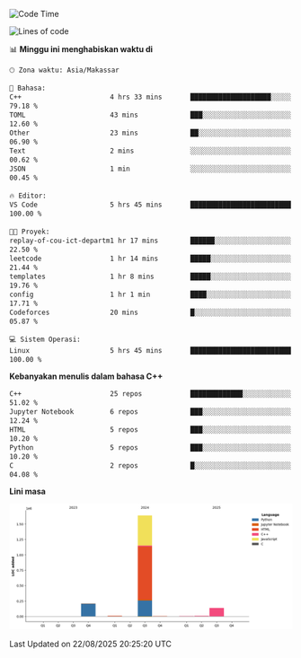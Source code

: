 <!--START_SECTION:waka-->
![Code Time](http://img.shields.io/badge/Code%20Time-407%20hrs%2021%20mins-blue)

![Lines of code](https://img.shields.io/badge/Sejak%20Hello%20World%20aku%20telah%20menulis-2.0%20million%20baris%20kode-blue)

📊 **Minggu ini menghabiskan waktu di** 

```text
🕑︎ Zona waktu: Asia/Makassar

💬 Bahasa: 
C++                      4 hrs 33 mins       ████████████████████░░░░░   79.18 % 
TOML                     43 mins             ███░░░░░░░░░░░░░░░░░░░░░░   12.60 % 
Other                    23 mins             ██░░░░░░░░░░░░░░░░░░░░░░░   06.90 % 
Text                     2 mins              ░░░░░░░░░░░░░░░░░░░░░░░░░   00.62 % 
JSON                     1 min               ░░░░░░░░░░░░░░░░░░░░░░░░░   00.45 % 

🔥 Editor: 
VS Code                  5 hrs 45 mins       █████████████████████████   100.00 % 

🐱‍💻 Proyek: 
replay-of-cou-ict-departm1 hr 17 mins        ██████░░░░░░░░░░░░░░░░░░░   22.50 % 
leetcode                 1 hr 14 mins        █████░░░░░░░░░░░░░░░░░░░░   21.44 % 
templates                1 hr 8 mins         █████░░░░░░░░░░░░░░░░░░░░   19.76 % 
config                   1 hr 1 min          ████░░░░░░░░░░░░░░░░░░░░░   17.71 % 
Codeforces               20 mins             █░░░░░░░░░░░░░░░░░░░░░░░░   05.87 % 

💻 Sistem Operasi: 
Linux                    5 hrs 45 mins       █████████████████████████   100.00 % 
```

**Kebanyakan menulis dalam bahasa C++** 

```text
C++                      25 repos            █████████████░░░░░░░░░░░░   51.02 % 
Jupyter Notebook         6 repos             ███░░░░░░░░░░░░░░░░░░░░░░   12.24 % 
HTML                     5 repos             ███░░░░░░░░░░░░░░░░░░░░░░   10.20 % 
Python                   5 repos             ███░░░░░░░░░░░░░░░░░░░░░░   10.20 % 
C                        2 repos             █░░░░░░░░░░░░░░░░░░░░░░░░   04.08 % 
```



**Lini masa**

![Lines of Code chart](https://raw.githubusercontent.com/yusuf601/yusuf601/main/assets/bar_graph.png)


 Last Updated on 22/08/2025 20:25:20 UTC
<!--END_SECTION:waka-->

